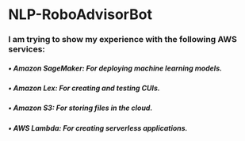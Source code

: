 # NLP-RoboAdvisorBot
### I am trying to show my experience with the following AWS services:
##### •	Amazon SageMaker: For deploying machine learning models.
##### •	Amazon Lex: For creating and testing CUIs.
##### •	Amazon S3: For storing files in the cloud.
##### •	AWS Lambda: For creating serverless applications.
